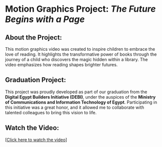 # Motion Graphics Project: *The Future Begins with a Page*

## About the Project:
This motion graphics video was created to inspire children to embrace the love of reading. It highlights the transformative power of books through the journey of a child who discovers the magic hidden within a library. The video emphasizes how reading shapes brighter futures.

## Graduation Project:
This project was proudly developed as part of our graduation from the **Digital Egypt Builders Initiative (DEBI)**, under the auspices of the **Ministry of Communications and Information Technology of Egypt**. 
Participating in this initiative was a great honor, and it allowed me to collaborate with talented colleagues to bring this vision to life.

## Watch the Video:
[[Click here to watch the video](https://drive.google.com/file/d/14cNFYyF3maRClVvDQnEMbUiYnsTNSTN4/view?usp=sharing)]
